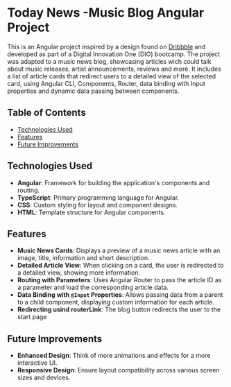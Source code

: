 # Today News -Music Blog Angular Project

This is an Angular project inspired by a design found on [Dribbble](https://dribbble.com/shots/18089191-Blog-Layout) and developed as part of a Digital Innovation One (DIO) bootcamp. The project was adapted to a music news blog, showcasing articles wich could talk about music releases, artist announcements, reviews and more. It includes a list of article cards that redirect users to a detailed view of the selected card, using Angular CLI, Components, Router, data binding with Input properties and dynamic data passing between components.

## Table of Contents
- [Technologies Used](#technologies-used)
- [Features](#features)
- [Future Improvements](#future-improvements)


## Technologies Used
- **Angular**: Framework for building the application's components and routing.
- **TypeScript**: Primary programming language for Angular.
- **CSS**: Custom styling for layout and component designs.
- **HTML**: Template structure for Angular components.

## Features

- **Music News Cards**: Displays a preview of a music news article with an image, title, information and short description.
- **Detailed Article View**: When clicking on a card, the user is redirected to a detailed view, showing more information.
- **Routing with Parameters**: Uses Angular Router to pass the article ID as a parameter and load the corresponding article data.
- **Data Binding with `@Input` Properties**: Allows passing data from a parent to a child component, displaying custom information for each article.
- **Redirecting usind routerLink**: The blog button redirects the user to the start page

## Future Improvements

- **Enhanced Design**: Think of more animations and effects for a more interactive UI.
- **Responsive Design**: Ensure layout compatibility across various screen sizes and devices.

